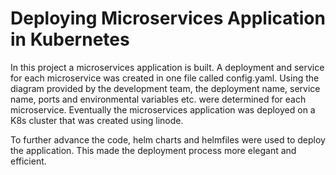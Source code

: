 # Deploying Microservices Application in Kubernetes

In this project a microservices application is built. A deployment and service for each microservice was created in one file called config.yaml. Using the diagram provided by the development team, the deployment name, service name, ports and environmental variables etc. were determined for each microservice. Eventually the microservices application was deployed on a K8s cluster that was created using linode.

To further advance the code, helm charts and helmfiles were used to deploy the application. This made the deployment process more elegant and efficient. 

